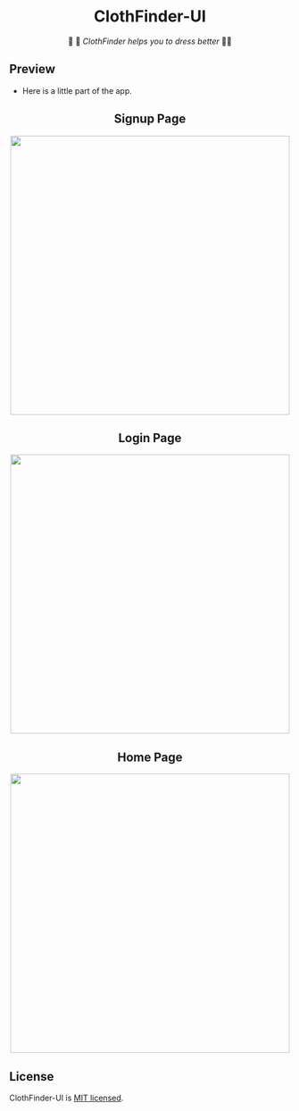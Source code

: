 
<div align="center">

# ClothFinder-UI

👚 👔  _ClothFinder helps you to dress better_ 👕👖

</div>

## Preview

- Here is a little part of the app.

<div align="center">

## Signup Page

<img src="https://user-images.githubusercontent.com/17435062/99648086-b151f780-2a63-11eb-947c-62423aa2d928.png" height=500>

## Login Page

<img src="https://user-images.githubusercontent.com/17435062/99648093-b31bbb00-2a63-11eb-942a-c9fe7ac1a47e.png" height=500>

## Home Page

<img src="https://user-images.githubusercontent.com/17435062/99648258-e1999600-2a63-11eb-9bef-4a3aa20fa9fc.png" height=500>

</div>

## License

ClothFinder-UI is [MIT licensed](./LICENSE).
